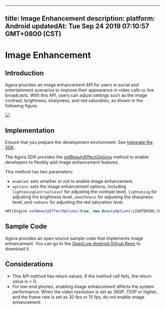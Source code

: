 
---
title: Image Enhancement
description: 
platform: Android
updatedAt: Tue Sep 24 2019 07:10:57 GMT+0800 (CST)
---
# Image Enhancement
## Introduction
Agora provides an image enhancement API for users in social and entertainment scenarios to improve their appearance in video calls or live broadcasts. With this API, users can adjust settings such as the image contrast, brightness, sharpness, and red saturation, as shown in the following figure:

![](https://web-cdn.agora.io/docs-files/1553753660177)

## Implementation
Ensure that you prepare the development environment. See [Integrate the SDK](../../en/Video/android_video.md).

The Agora SDK provides the [setBeautyEffectOptions](https://docs.agora.io/en/Video/API%20Reference/java/v2.4/classio_1_1agora_1_1rtc_1_1_rtc_engine.html#aa9327de4fb0c29f840b1e68ca2e83fc6) method to enable developers to flexibly add image enhancement features.

This method has two parameters: 

- `enabled`: sets whether or not to enable image enhancement.
- `options`: sets the image enhancement options, including `lighteningContrastLevel` for adjusting the contrast level, `lightening` for adjusting the brightness level, `smoothness` for adjusting the sharpness level, and `redness` for adjusting the red saturation level.

```java
mRtcEngine.setBeautyEffectOptions(true, new BeautyOptions(LIGHTENING_CONTRAST_NORMAL, 0.5F, 0.5F, 0.5F));
```

## Sample Code

Agora provides an open source sample code that implements image enhancement. You can go to the [OpenLive-Android Github Repo](https://github.com/AgoraIO/Basic-Video-Broadcasting/tree/master/OpenLive-Android) to download it.

## Considerations
- This API method has return values. If the method call fails, the return value is < 0.
- For low-end phones, enabling image enhancement affects the system performance. When the video resolution is set as 360P, 720P or higher, and the frame rate is set as  30 fps or 15 fps, do not enable image enhancement.
